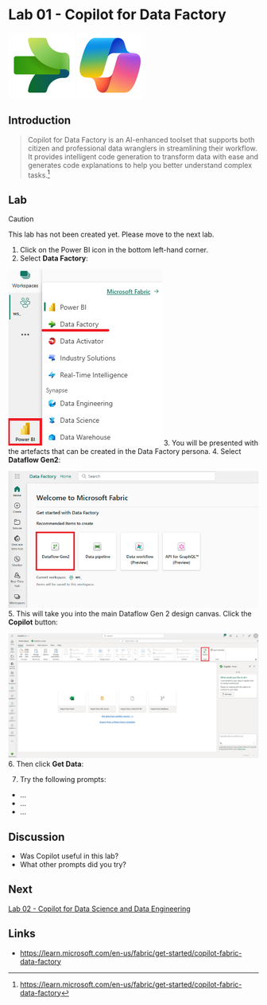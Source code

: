 # Lab 01 - Copilot for Data Factory 

![Data Factory](/images/datafactory.svg)
![Copilot](/images/copilot.svg)

## Introduction
> Copilot for Data Factory is an AI-enhanced toolset that supports both citizen and professional data wranglers in streamlining their workflow. It provides intelligent code generation to transform data with ease and generates code explanations to help you better understand complex tasks.[^1]

## Lab
> [!CAUTION]
> This lab has not been created yet.  Please move to the next lab.
1. Click on the Power BI icon in the bottom left-hand corner.
2. Select **Data Factory**:

![Data Factory Persona](/labs/lab01/images/datafactorypersona.png)
3. You will be presented with the artefacts that can be created in the Data Factory persona.
4. Select **Dataflow Gen2**:

![New Dataflow Gen2](/labs/lab01/images/newdataflowgen2.png)
5. This will take you into the main Dataflow Gen 2 design canvas.  Click the **Copilot** button:

![Dataflow Gen 2 Design Canvas](/labs/lab01/images/dfg2mainscreen.png)
6. Then click **Get Data**:

7. Try the following prompts:
  - ...
  - ...
  - ...

## Discussion
- Was Copilot useful in this lab?
- What other prompts did you try?

## Next
[Lab 02 - Copilot for Data Science and Data Engineering](/labs/lab02/lab02.md)

## Links
- https://learn.microsoft.com/en-us/fabric/get-started/copilot-fabric-data-factory

[^1]: https://learn.microsoft.com/en-us/fabric/get-started/copilot-fabric-data-factory